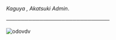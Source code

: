 *Kaguya , Akatsuki Admin*.

 ────────────────────────────

![odovdv](https://user-images.githubusercontent.com/91633392/137632761-0ada8d66-2f07-42c1-b226-3f255b7e8cc3.gif)


